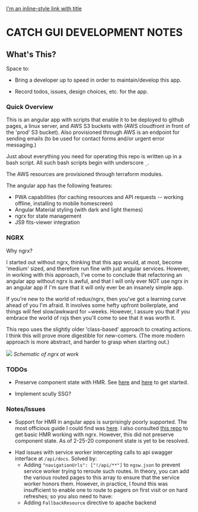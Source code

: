 [I'm an inline-style link with title](https://www.somewebsite.com "somewebsite's Homepage")

# CATCH GUI DEVELOPMENT NOTES

## What's This?

Space to:

- Bring a developer up to speed in order to maintain/develop this app.

- Record todos, issues, design choices, etc. for the app.

### Quick Overview

This is an angular app with scripts that enable it to be deployed to github pages, a linux server, and AWS S3 buckets with (AWS cloudfront in front of the 'prod' S3 bucket). Also provisioned through AWS is an endpoint for sending emails (to be used for contact forms and/or urgent error messaging.)

Just about everything you need for operating this repo is written up in a bash script. All such bash scripts begin with underscore `_`.

The AWS resources are provisioned through terraform modules.

The angular app has the following features:

- PWA capabilities (for caching resources and API requests -- working offline, installing to mobile homescreen)
- Angular Material styling (with dark and light themes)
- ngrx for state management
- JS9 fits-viewer integration

### NGRX

Why ngrx?

I started out without ngrx, thinking that this app would, at most, become 'medium' sized, and therefore run fine with just angular services. However, in working with this approach, I've come to conclude that refactoring an angular app without ngrx is awful, and that I will only ever NOT use ngrx in an angular app if I'm sure that it will only ever be an insanely simple app.

If you're new to the world of redux/ngrx, then you've got a learning curve ahead of you I'm afraid. It involves some hefty upfront boilerplate, and things will feel slow/awkward for ~weeks. However, I assure you that if you embrace the world of rxjs then you'll come to see that it was worth it.

This repo uses the slightly older 'class-based' approach to creating actions. I think this will prove more digestible for new-comers. (The more modern approach is more abstract, and harder to grasp when starting out.)

![](https://miro.medium.com/max/1200/1*qGx1vqtm-2U_T8Vn0cdzmA.gif)
_Schematic of ngrx at work_

### TODOs

- Preserve component state with HMR. See [here](https://stackoverflow.com/questions/49595833/how-to-preserve-state-during-hmr-using-angular) and [here](https://github.com/PatrickJS/starter) to get started.

- Implement scully SSG?

### Notes/Issues

- Support for HMR in angular apps is surprisingly poorly supported. The most officious guide I could find was [here](). I also consulted [this repo](https://github.com/kubk/angular-ngrx-hmr) to get basic HMR working with ngrx. However, this did not preserve component state. As of 2-25-20 component state is yet to be resolved.

* Had issues with service worker intercepting calls to api swagger interface at `/api/docs`. Solved by:
  - Adding `"navigationUrls": ["!/api/**"]` to `ngsw.json` to prevent service worker trying to reroute such routes. In theory, you can add the various routed pages to this array to ensure that the service worker honors them. However, in practice, I found this was insufficient to enable one to route to pagers on first visit or on hard refreshes; so you also need to have:
  - Adding `FallbackResource` directive to apache backend
